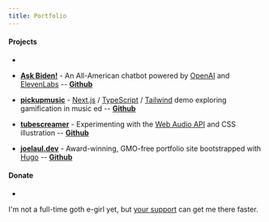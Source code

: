 ```yaml
---
title: Portfolio
---
```


#### Projects

-

- [**Ask Biden!**](https://askbiden.io) - An All-American chatbot powered by [OpenAI](https://openai.com) and [ElevenLabs](https://beta.elevenlabs.io) -- [**Github**](https://github.com/joelaul/ask-biden)

- [**pickupmusic**](https://pickupmusic.onrender.com) - [Next.js](https://nextjs.org) / [TypeScript](https://typescriptlang.org) / [Tailwind](https://tailwindcss.com) demo exploring gamification in music ed -- [**Github**](https://github.com/joelaul/pickupmusic)

- [**tubescreamer**](https://tubescreamer.onrender.com) - Experimenting with the [Web Audio API](https://developer.mozilla.org/en-US/docs/Web/API/Web_Audio_API) and CSS illustration -- [**Github**](https://github.com/joelaul/tubescreamer)

- [**joelaul.dev**](https://joelaul.dev) - Award-winning, GMO-free portfolio site bootstrapped with [Hugo](https://gohugo.io) -- [**Github**](https://github.com/joelaul/joelaul.dev)

<!-- #### Friends and Mentors

-

- [**Jared Johnson** (Google)](https://jaredjohnson.dev) - Liable to pull out a whiteboard to explain algorithms over FaceTime.

- [**Shayan Javadi** (Slack)](https://shayanjavadi.com) - She told me to drop Java for web and I listened. Blame her.

- [**Cameron French** (Komodo Tech)](https://www.linkedin.com/in/camfrench/) - Great collaborator, greater meme connoisseur. -->

#### Donate

-

I'm not a full-time goth e-girl yet, but [your support](https://paypal.me/tipjoelaul) can get me there faster.